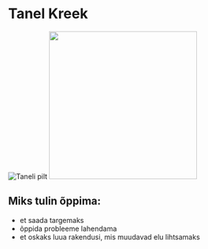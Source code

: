 # Tanel Kreek
![Taneli pilt](https://www.luge.ee/tanel.jpg)
<img src="[Taneli pilt](https://www.luge.ee/tanel.jpg)" width="300">
## Miks tulin õppima:
- et saada targemaks
- õppida probleeme lahendama
- et oskaks luua rakendusi, mis muudavad elu lihtsamaks 
